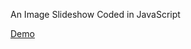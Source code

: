 An Image Slideshow Coded in JavaScript

[Demo](https://adlinling.github.io/javascript_image_carousel/)